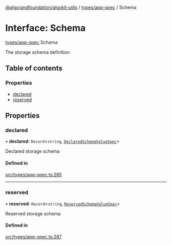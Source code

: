 [@algorandfoundation/algokit-utils](../README.md) / [types/app-spec](../modules/types_app_spec.md) / Schema

# Interface: Schema

[types/app-spec](../modules/types_app_spec.md).Schema

The storage schema definition

## Table of contents

### Properties

- [declared](types_app_spec.Schema.md#declared)
- [reserved](types_app_spec.Schema.md#reserved)

## Properties

### declared

• **declared**: `Record`\<`string`, [`DeclaredSchemaValueSpec`](types_app_spec.DeclaredSchemaValueSpec.md)\>

Declared storage schema

#### Defined in

[src/types/app-spec.ts:285](https://github.com/algorandfoundation/algokit-utils-ts/blob/main/src/types/app-spec.ts#L285)

___

### reserved

• **reserved**: `Record`\<`string`, [`ReservedSchemaValueSpec`](types_app_spec.ReservedSchemaValueSpec.md)\>

Reserved storage schema

#### Defined in

[src/types/app-spec.ts:287](https://github.com/algorandfoundation/algokit-utils-ts/blob/main/src/types/app-spec.ts#L287)
